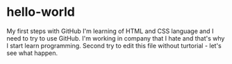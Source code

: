 # hello-world
My first steps with GitHub
I'm learning of HTML and CSS language and I need to try to use GitHub. I'm working in company that I hate and that's why I start learn programming.
Second try to edit this file without turtorial - let's see what happen.
